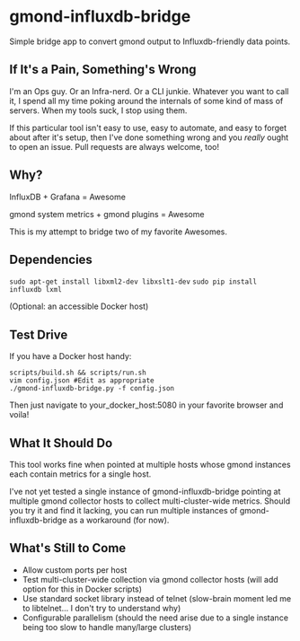# gmond-influxdb-bridge
Simple bridge app to convert gmond output to Influxdb-friendly data points.

## If It's a Pain, Something's Wrong
I'm an Ops guy. Or an Infra-nerd. Or a CLI junkie. Whatever you want to call it, I spend all my time poking around the internals of some kind of mass of servers. When my tools suck, I stop using them.

If this particular tool isn't easy to use, easy to automate, and easy to forget about after it's setup, then I've done something wrong and you *really* ought to open an issue. Pull requests are always welcome, too!

## Why?
InfluxDB + Grafana = Awesome

gmond system metrics + gmond plugins = Awesome

This is my attempt to bridge two of my favorite Awesomes.

## Dependencies
`sudo apt-get install libxml2-dev libxslt1-dev`
`sudo pip install influxdb lxml`

(Optional: an accessible Docker host)

## Test Drive
If you have a Docker host handy:
```
scripts/build.sh && scripts/run.sh
vim config.json #Edit as appropriate
./gmond-influxdb-bridge.py -f config.json
```

Then just navigate to your_docker_host:5080 in your favorite browser and voila!

## What It Should Do
This tool works fine when pointed at multiple hosts whose gmond instances each contain metrics for a single host.

I've not yet tested a single instance of gmond-influxdb-bridge pointing at multiple gmond collector hosts to collect multi-cluster-wide metrics. Should you try it and find it lacking, you can run multiple instances of gmond-influxdb-bridge as a workaround (for now).

## What's Still to Come
- Allow custom ports per host
- Test multi-cluster-wide collection via gmond collector hosts (will add option for this in Docker scripts)
- Use standard socket library instead of telnet (slow-brain moment led me to libtelnet... I don't try to understand why)
- Configurable parallelism (should the need arise due to a single instance being too slow to handle many/large clusters)
